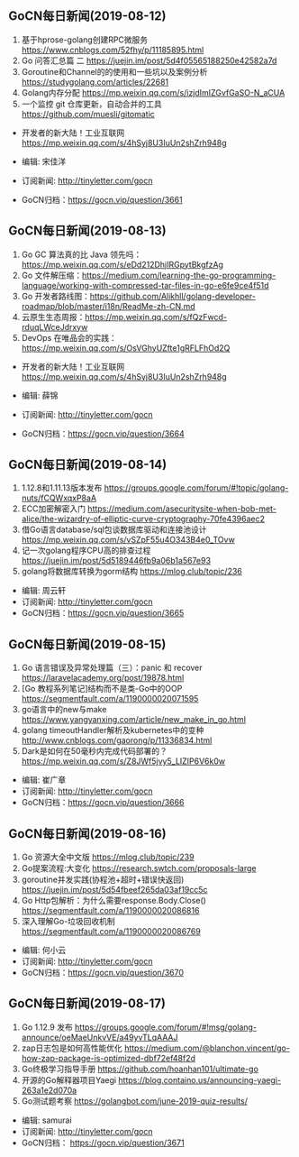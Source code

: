 ## GoCN每日新闻(2019-08-12)

1. 基于hprose-golang创建RPC微服务 https://www.cnblogs.com/52fhy/p/11185895.html
2. Go 问答汇总篇 二 https://juejin.im/post/5d4f05565188250e42582a7d
3. Goroutine和Channel的的使用和一些坑以及案例分析 https://studygolang.com/articles/22681
4. Golang内存分配 https://mp.weixin.qq.com/s/izjdImIZGvfGaSO-N_aCUA
5. 一个监控 git 仓库更新，自动合并的工具 https://github.com/muesli/gitomatic

* 开发者的新大陆！工业互联网 https://mp.weixin.qq.com/s/4hSyj8U3IuUn2shZrh948g

* 编辑: 宋佳洋 
* 订阅新闻: http://tinyletter.com/gocn  
* GoCN归档：https://gocn.vip/question/3661

## GoCN每日新闻(2019-08-13)

1. Go GC 算法真的比 Java 领先吗：https://mp.weixin.qq.com/s/eDd212DhjIRGpytBkgfzAg 
2. Go 文件解压缩：https://medium.com/learning-the-go-programming-language/working-with-compressed-tar-files-in-go-e6fe9ce4f51d 
3. Go 开发者路线图：https://github.com/Alikhll/golang-developer-roadmap/blob/master/i18n/ReadMe-zh-CN.md
4. 云原生生态周报：https://mp.weixin.qq.com/s/fQzFwcd-rduqLWceJdrxyw 
5. DevOps 在唯品会的实践：https://mp.weixin.qq.com/s/OsVGhyUZfte1gRFLFhOd2Q

* 开发者的新大陆！工业互联网 https://mp.weixin.qq.com/s/4hSyj8U3IuUn2shZrh948g

* 编辑: 薛锦 
* 订阅新闻: http://tinyletter.com/gocn  
* GoCN归档：https://gocn.vip/question/3664

## GoCN每日新闻(2019-08-14)

1. 1.12.8和1.11.13版本发布 https://groups.google.com/forum/#!topic/golang-nuts/fCQWxqxP8aA
2. ECC加密解密入门  https://medium.com/asecuritysite-when-bob-met-alice/the-wizardry-of-elliptic-curve-cryptography-70fe4396aec2
3. 借Go语言database/sql包谈数据库驱动和连接池设计 https://mp.weixin.qq.com/s/vSZpF55u4O343B4e0_TOvw
4. 记一次golang程序CPU高的排查过程 https://juejin.im/post/5d5189446fb9a06b1a567e93
5. golang将数据库转换为gorm结构 https://mlog.club/topic/236

* 编辑: 周云轩
* 订阅新闻: http://tinyletter.com/gocn
* GoCN归档：https://gocn.vip/question/3665

## GoCN每日新闻(2019-08-15)

1. Go 语言错误及异常处理篇（三）：panic 和 recover  https://laravelacademy.org/post/19878.html
2. [Go 教程系列笔记]结构而不是类-Go中的OOP  https://segmentfault.com/a/1190000020071595
3. go语言中的new与make https://www.yangyanxing.com/article/new_make_in_go.html
4. golang timeoutHandler解析及kubernetes中的变种 http://www.cnblogs.com/gaorong/p/11336834.html
5. Dark是如何在50毫秒内完成代码部署的？ https://mp.weixin.qq.com/s/Z8JWf5jvy5_LIZIP6V6k0w

* 编辑: 崔广章
* 订阅新闻: http://tinyletter.com/gocn
* GoCN归档：https://gocn.vip/question/3666

## GoCN每日新闻(2019-08-16)

1. Go 资源大全中文版 https://mlog.club/topic/239
2. Go提案流程:大变化 https://research.swtch.com/proposals-large
3. goroutine并发实践(协程池+超时+错误快返回) https://juejin.im/post/5d54fbeef265da03af19cc5c
4. Go Http包解析：为什么需要response.Body.Close() https://segmentfault.com/a/1190000020086816
5. 深入理解Go-垃圾回收机制 https://segmentfault.com/a/1190000020086769

* 编辑: 何小云
* 订阅新闻: http://tinyletter.com/gocn
* GoCN归档：https://gocn.vip/question/3670

## GoCN每日新闻(2019-08-17)

1. Go 1.12.9 发布 https://groups.google.com/forum/#!msg/golang-announce/oeMaeUnkvVE/a49yvTLqAAAJ
2. zap日志包是如何高性能优化 https://medium.com/@blanchon.vincent/go-how-zap-package-is-optimized-dbf72ef48f2d
3. Go终极学习指导手册 https://github.com/hoanhan101/ultimate-go
4. 开源的Go解释器项目Yaegi  https://blog.containo.us/announcing-yaegi-263a1e2d070a
5. Go测试题考察 https://golangbot.com/june-2019-quiz-results/

* 编辑: samurai
* 订阅新闻: http://tinyletter.com/gocn
* GoCN归档： https://gocn.vip/question/3671
